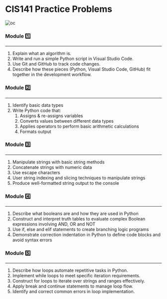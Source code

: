 # CIS141 Practice Problems
![oc](https://github.com/user-attachments/assets/4c29c253-7602-43ee-af53-9894d75e91e6)

### Module :one:
***
1. Explain what an algorithm is.
2. Write and run a simple Python script in Visual Studio Code.
3. Use Git and GitHub to track code changes.
4. Describe how these pieces (Python, Visual Studio Code, GitHub) fit together in the development workflow.

### Module 2️⃣
***
1. Identify basic data types
2. Write Python code that:
    1. Assigns & re-assigns variables
    2. Converts values between different data types
    3. Applies operators to perform basic arithmetic calculations
    4. Formats output

### Module 3️⃣
***
1. Manipulate strings with basic string methods
2. Concatenate strings with numeric data
3. Use escape characters
4. User string indexing and slicing techniques to manipulate strings
5. Produce well-formatted string output to the console

### Module 4️⃣
***
1. Describe what booleans are and how they are used in Python
2. Construct and interpret truth tables to evaluate complex Boolean expressions involving AND, OR and NOT
3. Use if, else and elif statements to create branching logic programs
4. Demonstrate correction indentation in Python to define code blocks and avoid syntax errors

### Module 5️⃣
***
1. Describe how loops automate repetitive tasks in Python.
2. Implement while loops to meet specific iteration requirements.
3. Construct for loops to iterate over strings and ranges effectively.
4. Apply break and continue statements to manage loop flow.
5. Identify and correct common errors in loop implementation.

